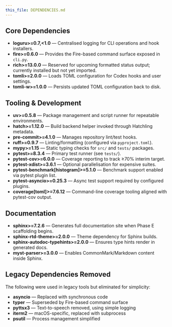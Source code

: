 ```yaml
---
this_file: DEPENDENCIES.md
---
```

## Core Dependencies
- **loguru>=0.7,<1.0** — Centralised logging for CLI operations and hook installers.
- **fire>=0.6.0** — Provides the Fire-based command surface exposed in `cli.py`.
- **rich>=13.0.0** — Reserved for upcoming formatted status output; currently installed but not yet imported.
- **tomli>=2.0.0** — Loads TOML configuration for Codex hooks and user settings.
- **tomli-w>=1.0.0** — Persists updated TOML configuration back to disk.

## Tooling & Development
- **uv>=0.5.8** — Package management and script runner for repeatable environments.
- **hatch>=1.12.0** — Build backend helper invoked through Hatchling metadata.
- **pre-commit>=4.1.0** — Manages repository lint/test hooks.
- **ruff>=0.9.7** — Linting/formatting (configured via `pyproject.toml`).
- **mypy>=1.15** — Static typing checks for `src/` and `tests/` packages.
- **pytest>=8.3.4** — Primary test runner (see `tests/`).
- **pytest-cov>=6.0.0** — Coverage reporting to track ≥70% interim target.
- **pytest-xdist>=3.6.1** — Optional parallelisation for expensive suites.
- **pytest-benchmark[histogram]>=5.1.0** — Benchmark support enabled via pytest plugin list.
- **pytest-asyncio>=0.25.3** — Async test support required by configured plugins.
- **coverage[toml]>=7.6.12** — Command-line coverage tooling aligned with pytest-cov output.

## Documentation
- **sphinx>=7.2.6** — Generates full documentation site when Phase E scaffolding begins.
- **sphinx-rtd-theme>=2.0.0** — Theme dependency for Sphinx builds.
- **sphinx-autodoc-typehints>=2.0.0** — Ensures type hints render in generated docs.
- **myst-parser>=3.0.0** — Enables CommonMark/Markdown content inside Sphinx.

## Legacy Dependencies Removed
The following were used in legacy tools but eliminated for simplicity:
- **asyncio** — Replaced with synchronous code
- **typer** — Superseded by Fire-based command surface
- **pyttsx3** — Text-to-speech removed, using simple logging
- **iterm2** — macOS-specific, replaced with subprocess
- **psutil** — Process management simplified
